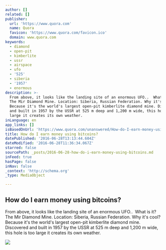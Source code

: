 ```yaml
---
author: []
related: []
publisher:
  url: 'https://www.quora.com'
  name: Quora
  favicon: 'https://www.quora.com/favicon.ico'
  domain: www.quora.com
keywords:
  - diamond
  - open-pit
  - kimberlite
  - ussr
  - airspace
  - ufo
  - '525'
  - siberia
  - '1957'
  - enormous
description: >-
  From above, it looks like the landing site of an enormous UFO.. ​ What is it?
  The Mir Diamond Mine. Location: Siberia, Russian Federation. Why it's cool?
  Because it's the world's largest open-pit kimberlite diamond mine. Discovered
  and built in 1957 by the USSR at 525 m deep and 1,200 m wide, this hole is too
  large it creates its own weather.
inLanguage: en
app_links: []
isBasedOnUrl: 'https://www.quora.com/unanswered/How-do-I-earn-money-using-bitcoins'
title: How do I earn money using bitcoins?
datePublished: '2016-06-28T13:13:44.604Z'
dateModified: '2016-06-28T11:36:34.067Z'
starred: false
sourcePath: _posts/2016-06-28-how-do-i-earn-money-using-bitcoins.md
inFeed: true
hasPage: false
inNav: false
_context: 'http://schema.org'
_type: MediaObject

---
```

<article style=""><h1>How do I earn money using bitcoins?</h1><p>From above, it looks like the landing site of an enormous UFO.. ​ What is it? The Mir Diamond Mine. Location: Siberia, Russian Federation. Why it's cool? Because it's the world's largest open-pit kimberlite diamond mine. Discovered and built in 1957 by the USSR at 525 m deep and 1,200 m wide, this hole is too large it creates its own weather.</p><img src="https://qsf.ec.quoracdn.net/-images.new_grid.fb_share_default.pnge6dde9cfa6e03c43.png" /></article>